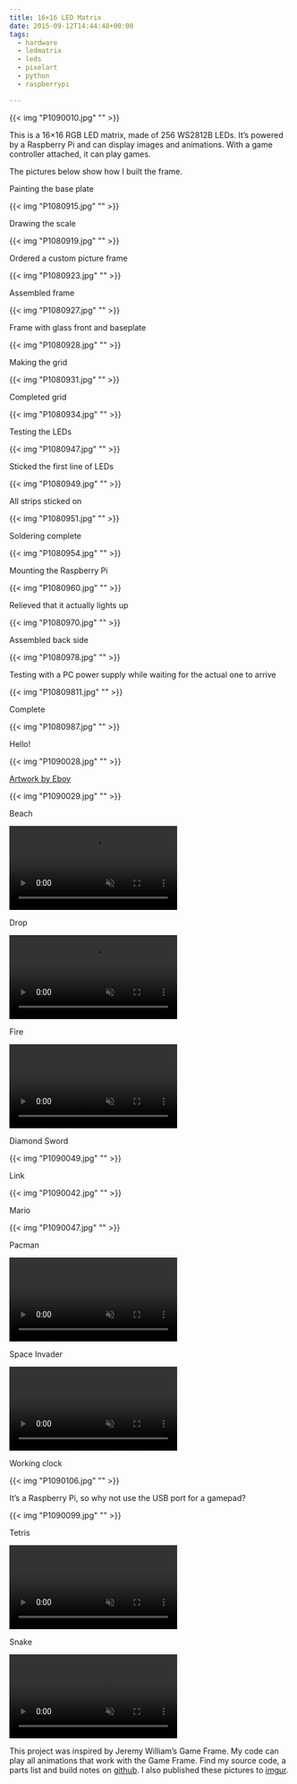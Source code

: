 ```yaml
---
title: 16×16 LED Matrix
date: 2015-09-12T14:44:48+00:00
tags:
  - hardware
  - ledmatrix
  - leds
  - pixelart
  - python
  - raspberrypi

---
```


{{< img "P1090010.jpg" "" >}}

This is a 16×16 RGB LED matrix, made of 256 WS2812B LEDs. It’s powered by a Raspberry Pi and can display images and animations. With a game controller attached, it can play games.<!--more-->

The pictures below show how I built the frame.

Painting the base plate

{{< img "P1080915.jpg" "" >}}

Drawing the scale

{{< img "P1080919.jpg" "" >}}

Ordered a custom picture frame

{{< img "P1080923.jpg" "" >}}

Assembled frame

{{< img "P1080927.jpg" "" >}}

Frame with glass front and baseplate

{{< img "P1080928.jpg" "" >}}

Making the grid

{{< img "P1080931.jpg" "" >}}

Completed grid

{{< img "P1080934.jpg" "" >}}

Testing the LEDs

{{< img "P1080947.jpg" "" >}}

Sticked the first line of LEDs

{{< img "P1080949.jpg" "" >}}

All strips sticked on

{{< img "P1080951.jpg" "" >}}

Soldering complete

{{< img "P1080954.jpg" "" >}}

Mounting the Raspberry Pi

{{< img "P1080960.jpg" "" >}}

Relieved that it actually lights up

{{< img "P1080970.jpg" "" >}}

Assembled back side

{{< img "P1080978.jpg" "" >}}

Testing with a PC power supply while waiting for the actual one to arrive

{{< img "P10809811.jpg" "" >}}

Complete

{{< img "P1080987.jpg" "" >}}

Hello!

{{< img "P1090028.jpg" "" >}}

[Artwork by Eboy][1]

{{< img "P1090029.jpg" "" >}}

Beach

<video autoplay loop muted src="/article/ledmatrix/beach.webm" type="video/webm"></video>

Drop

<video autoplay loop muted src="/article/ledmatrix/drop.webm" type="video/webm"></video>

Fire

<video autoplay loop muted src="/article/ledmatrix/fire.webm" type="video/webm"></video>

Diamond Sword

{{< img "P1090049.jpg" "" >}}

Link

{{< img "P1090042.jpg" "" >}}

Mario

{{< img "P1090047.jpg" "" >}}

Pacman

<video autoplay loop muted src="/article/ledmatrix/pacman.webm" type="video/webm"></video>

Space Invader

<video autoplay loop muted src="/article/ledmatrix/invader.webm" type="video/webm"></video>

Working clock

{{< img "P1090106.jpg" "" >}}

It’s a Raspberry Pi, so why not use the USB port for a gamepad?

{{< img "P1090099.jpg" "" >}}

Tetris

<video autoplay loop muted src="/article/ledmatrix/tetris.webm" type="video/webm"></video>

Snake

<video autoplay loop muted src="/article/ledmatrix/snake.webm" type="video/webm"></video>

This project was inspired by Jeremy William’s Game Frame. My code can play all animations that work with the Game Frame. Find my source code, a parts list and build notes on [github][2]. I also published these pictures to [imgur][3].

 [1]: http://ledseq.com/product/game-frame-sd-files/
 [2]: https://github.com/marian42/pixelpi
 [3]: https://imgur.com/a/Ql25S
